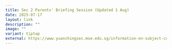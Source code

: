```yaml
---
title: Sec 2 Parents' Briefing Session (Updated 1 Aug)
date: 2025-07-17
layout: link
description: ""
image: ""
variant: tiptap
external: https://www.yuanchingsec.moe.edu.sg/information-on-subject-combination/
---
```

